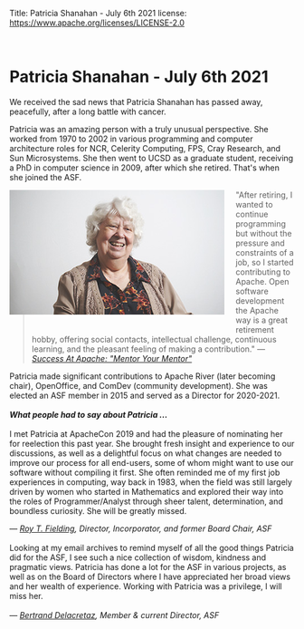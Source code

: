 Title:   Patricia Shanahan - July 6th 2021
license: https://www.apache.org/licenses/LICENSE-2.0

<br>

# Patricia Shanahan - July 6th 2021

We received the sad news that Patricia Shanahan has passed away,
peacefully, after a long battle with cancer.

Patricia was an amazing person with a truly unusual perspective.
She worked from 1970 to 2002 in various programming and computer
architecture roles for NCR, Celerity Computing, FPS, Cray Research,
and Sun Microsystems. She then went to UCSD as a graduate student,
receiving a PhD in computer science in 2009, after which she retired.
That's when she joined the ASF.

<img style="float: left; padding-right: 20px; padding-left: 0px; padding-bottom: 20px;"
        width="380" height="220"
        alt="Patricia Shanahan at ApacheCon NA 2019"
        src="im/pats_20190922_s.jpg">

 > "After retiring, I wanted to continue programming but without the pressure and
 constraints of a job, so I started contributing to Apache. Open software development
 the Apache way is a great retirement hobby, offering social contacts, intellectual challenge,
 continuous learning, and the pleasant feeling of making a contribution."
 — *[Success At Apache: "Mentor Your Mentor"](https://blogs.apache.org/foundation/?date=201909&cat=SuccessAtApache)*

Patricia made significant contributions to Apache River (later becoming chair),
OpenOffice, and ComDev (community development). She was elected an ASF member
in 2015 and served as a Director for 2020-2021.
<br>
<br>
***What people had to say about Patricia ...***
<br>
<br>
I met Patricia at ApacheCon 2019 and had the pleasure of nominating her
for reelection this past year.  She brought fresh insight and experience to our discussions,
as well as a delightful focus on what changes are needed to improve our process for
all end-users, some of whom might want to use our software without compiling it first.
She often reminded me of my first job experiences in computing, way back in 1983,
when the field was still largely driven by women who started in Mathematics
and explored their way into the roles of Programmer/Analyst through sheer talent,
determination, and boundless curiosity. She will be greatly missed.

 — *[Roy T. Fielding](https://roy.gbiv.com/), Director, Incorporator, and former Board Chair, ASF*
<br>
<br>
Looking at my email archives to remind myself of all the good things Patricia
did for the ASF, I see such a nice collection of wisdom, kindness and pragmatic
views. Patricia has done a lot for the ASF in various projects, as well as on the
Board of Directors where I have appreciated her broad views and her wealth of
experience. Working with Patricia was a privilege, I will miss her.
<br>
<br>
 — *[Bertrand Delacretaz](https://grep.codeconsult.ch/), Member & current Director, ASF*
<br>
<br>
